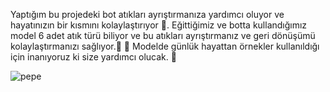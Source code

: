 Yaptığım bu projedeki bot atıkları ayrıştırmanıza yardımcı oluyor ve hayatınızın bir kısmını kolaylaştırıyor 🙂. 
Eğittiğimiz ve botta kullandığımız model 6 adet atık türü biliyor ve bu atıkları ayrıştırmanız ve geri dönüşümü kolaylaştırmanızı sağlıyor.🤗
🚀 Modelde günlük hayattan örnekler kullanıldığı için inanıyoruz ki size yardımcı olucak. 🚀

![pepe](https://github.com/user-attachments/assets/f322fb90-ea32-4f26-bc26-96a67d0f3e6c)
